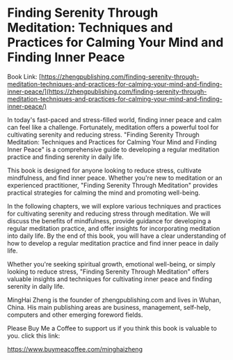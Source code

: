 # Finding Serenity Through Meditation: Techniques and Practices for Calming Your Mind and Finding Inner Peace

Book Link: [https://zhengpublishing.com/finding-serenity-through-meditation-techniques-and-practices-for-calming-your-mind-and-finding-inner-peace/](https://zhengpublishing.com/finding-serenity-through-meditation-techniques-and-practices-for-calming-your-mind-and-finding-inner-peace/)

In today's fast-paced and stress-filled world, finding inner peace and calm can feel like a challenge. Fortunately, meditation offers a powerful tool for cultivating serenity and reducing stress. "Finding Serenity Through Meditation: Techniques and Practices for Calming Your Mind and Finding Inner Peace" is a comprehensive guide to developing a regular meditation practice and finding serenity in daily life.

This book is designed for anyone looking to reduce stress, cultivate mindfulness, and find inner peace. Whether you're new to meditation or an experienced practitioner, "Finding Serenity Through Meditation" provides practical strategies for calming the mind and promoting well-being.

In the following chapters, we will explore various techniques and practices for cultivating serenity and reducing stress through meditation. We will discuss the benefits of mindfulness, provide guidance for developing a regular meditation practice, and offer insights for incorporating meditation into daily life. By the end of this book, you will have a clear understanding of how to develop a regular meditation practice and find inner peace in daily life.

Whether you're seeking spiritual growth, emotional well-being, or simply looking to reduce stress, "Finding Serenity Through Meditation" offers valuable insights and techniques for cultivating inner peace and finding serenity in daily life.

MingHai Zheng is the founder of zhengpublishing.com and lives in Wuhan, China. His main publishing areas are business, management, self-help, computers and other emerging foreword fields.

Please Buy Me a Coffee to support us if you think this book is valuable to you. click this link:

https://www.buymeacoffee.com/minghaizheng
